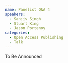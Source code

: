 ```yaml
---
name: Panelist Q&A 4
speakers:
  - Sanjiv Singh
  - Stuart King
  - Jason Portenoy
categories:
  - Open Access Publishing
  - Talk
---
```


To Be Announced
